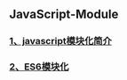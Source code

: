 ## JavaScript-Module

### [1、javascript模块化简介](https://github.com/simplexcspp/JavaScript-Module/issues/1)

### [2、ES6模块化]()
